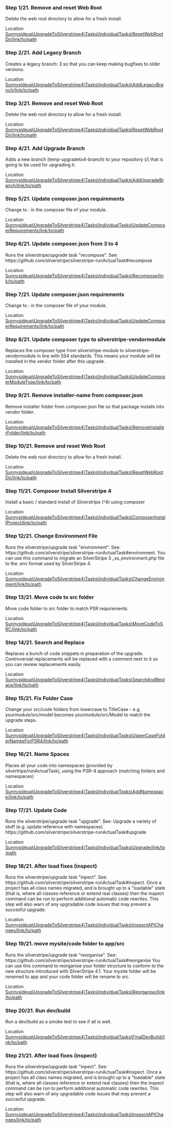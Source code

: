 <h3>Step 1/21. Remove and reset Web Root</h3><p>
            Delete the web root directory to allow for a fresh install.</p><p>Location <a href = "Place/holder/location"> Sunnysideup\UpgradeToSilverstripe4\Tasks\IndividualTasks\ResetWebRootDir/link/to/path</a> </p><h3>Step 2/21. Add Legacy Branch</h3><p>
            Creates a legacy branch: 3 so that you
            can keep making bugfixes to older versions.</p><p>Location <a href = "Place/holder/location"> Sunnysideup\UpgradeToSilverstripe4\Tasks\IndividualTasks\AddLegacyBranch/link/to/path</a> </p><h3>Step 3/21. Remove and reset Web Root</h3><p>
            Delete the web root directory to allow for a fresh install.</p><p>Location <a href = "Place/holder/location"> Sunnysideup\UpgradeToSilverstripe4\Tasks\IndividualTasks\ResetWebRootDir/link/to/path</a> </p><h3>Step 4/21. Add Upgrade Branch</h3><p>
            Adds a new branch (temp-upgradeto4-branch) to your
            repository (/)
            that is going to be used for upgrading it.</p><p>Location <a href = "Place/holder/location"> Sunnysideup\UpgradeToSilverstripe4\Tasks\IndividualTasks\AddUpgradeBranch/link/to/path</a> </p><h3>Step 5/21. Update composer.json requirements</h3><p>
            Change  to :
            in the composer file of your module.</p><p>Location <a href = "Place/holder/location"> Sunnysideup\UpgradeToSilverstripe4\Tasks\IndividualTasks\UpdateComposerRequirements/link/to/path</a> </p><h3>Step 6/21. Update composer.json from 3 to 4</h3><p>
            Runs the silverstripe/upgrade task "recompose". See:
            https://github.com/silverstripe/silverstripe-runActualTask#recompose</p><p>Location <a href = "Place/holder/location"> Sunnysideup\UpgradeToSilverstripe4\Tasks\IndividualTasks\Recompose/link/to/path</a> </p><h3>Step 7/21. Update composer.json requirements</h3><p>
            Change  to :
            in the composer file of your module.</p><p>Location <a href = "Place/holder/location"> Sunnysideup\UpgradeToSilverstripe4\Tasks\IndividualTasks\UpdateComposerRequirements/link/to/path</a> </p><h3>Step 8/21. Update composer type to silverstripe-vendormodule </h3><p>
            Replaces the composer type from silverstripe-module to silverstripe-vendormodule in line with SS4 standards.
            This means your module will be installed in the vendor folder after this upgrade.</p><p>Location <a href = "Place/holder/location"> Sunnysideup\UpgradeToSilverstripe4\Tasks\IndividualTasks\UpdateComposerModuleType/link/to/path</a> </p><h3>Step 9/21. Remove installer-name from composer.json</h3><p>
            Remove installer folder from composer.json file so that package
            installs into vendor folder.</p><p>Location <a href = "Place/holder/location"> Sunnysideup\UpgradeToSilverstripe4\Tasks\IndividualTasks\RemoveInstallerFolder/link/to/path</a> </p><h3>Step 10/21. Remove and reset Web Root</h3><p>
            Delete the web root directory to allow for a fresh install.</p><p>Location <a href = "Place/holder/location"> Sunnysideup\UpgradeToSilverstripe4\Tasks\IndividualTasks\ResetWebRootDir/link/to/path</a> </p><h3>Step 11/21. Composer Install Silverstripe 4</h3><p>
            Install a basic / standard install of Silverstripe (^4)
            using composer</p><p>Location <a href = "Place/holder/location"> Sunnysideup\UpgradeToSilverstripe4\Tasks\IndividualTasks\ComposerInstallProject/link/to/path</a> </p><h3>Step 12/21. Change Environment File</h3><p>
            Runs the silverstripe/upgrade task "environment". See:
            https://github.com/silverstripe/silverstripe-runActualTask#environment.
            You can use this command to migrate an SilverStripe 3 _ss_environment.php
            file to the .env format used by SilverStripe 4.</p><p>Location <a href = "Place/holder/location"> Sunnysideup\UpgradeToSilverstripe4\Tasks\IndividualTasks\ChangeEnvironment/link/to/path</a> </p><h3>Step 13/21. Move code to src folder</h3><p>
            Move code folder to src folder to match PSR requirements.</p><p>Location <a href = "Place/holder/location"> Sunnysideup\UpgradeToSilverstripe4\Tasks\IndividualTasks\MoveCodeToSRC/link/to/path</a> </p><h3>Step 14/21. Search and Replace</h3><p>
            Replaces a bunch of code snippets in preparation of the upgrade.
            Controversial replacements will be replaced with a comment
            next to it so you can review replacements easily.</p><p>Location <a href = "Place/holder/location"> Sunnysideup\UpgradeToSilverstripe4\Tasks\IndividualTasks\SearchAndReplace/link/to/path</a> </p><h3>Step 15/21. Fix Folder Case</h3><p>
            Change your src/code folders from lowercase to TitleCase - e.g.
            yourmodule/src/model becomes yourmodule/src/Model to match the upgrade
            steps.</p><p>Location <a href = "Place/holder/location"> Sunnysideup\UpgradeToSilverstripe4\Tasks\IndividualTasks\UpperCaseFolderNamesForPSR4/link/to/path</a> </p><h3>Step 16/21. Name Spaces</h3><p>
            Places all your code into namespaces (provided by silvertripe/runActualTask),
            using the PSR-4 approach (matching folders and namespaces)</p><p>Location <a href = "Place/holder/location"> Sunnysideup\UpgradeToSilverstripe4\Tasks\IndividualTasks\AddNamespace/link/to/path</a> </p><h3>Step 17/21. Update Code</h3><p>
            Runs the silverstripe/upgrade task "upgrade". See:
            Upgrade a variety of stuff (e.g. update reference with namespaces)
            https://github.com/silverstripe/silverstripe-runActualTask#upgrade</p><p>Location <a href = "Place/holder/location"> Sunnysideup\UpgradeToSilverstripe4\Tasks\IndividualTasks\Upgrade/link/to/path</a> </p><h3>Step 18/21. After load fixes (inspect)</h3><p>
            Runs the silverstripe/upgrade task "inpect". See:
            https://github.com/silverstripe/silverstripe-runActualTask#inspect.
            Once a project has all class names migrated, and is brought up to a
            "loadable" state (that is, where all classes reference or extend real classes)
            then the inspect command can be run to perform additional automatic code rewrites.
            This step will also warn of any upgradable code issues that may prevent a succesful upgrade.</p><p>Location <a href = "Place/holder/location"> Sunnysideup\UpgradeToSilverstripe4\Tasks\IndividualTasks\InspectAPIChanges/link/to/path</a> </p><h3>Step 19/21. move mysite/code folder to app/src</h3><p>
            Runs the silverstripe/upgrade task "reorganise". See:
            https://github.com/silverstripe/silverstripe-runActualTask#reorganise
            You can use this command to reorganise your folder structure to
            conform to the new structure introduced with SilverStripe 4.1.
            Your mysite folder will be renamed to app and your code folder will be rename to src.
            </p><p>Location <a href = "Place/holder/location"> Sunnysideup\UpgradeToSilverstripe4\Tasks\IndividualTasks\Reorganise/link/to/path</a> </p><h3>Step 20/21. Run dev/build</h3><p>
            Run a dev/build as a smoke test to see if all is well.</p><p>Location <a href = "Place/holder/location"> Sunnysideup\UpgradeToSilverstripe4\Tasks\IndividualTasks\FinalDevBuild/link/to/path</a> </p><h3>Step 21/21. After load fixes (inspect)</h3><p>
            Runs the silverstripe/upgrade task "inpect". See:
            https://github.com/silverstripe/silverstripe-runActualTask#inspect.
            Once a project has all class names migrated, and is brought up to a
            "loadable" state (that is, where all classes reference or extend real classes)
            then the inspect command can be run to perform additional automatic code rewrites.
            This step will also warn of any upgradable code issues that may prevent a succesful upgrade.</p><p>Location <a href = "Place/holder/location"> Sunnysideup\UpgradeToSilverstripe4\Tasks\IndividualTasks\InspectAPIChanges/link/to/path</a> </p>